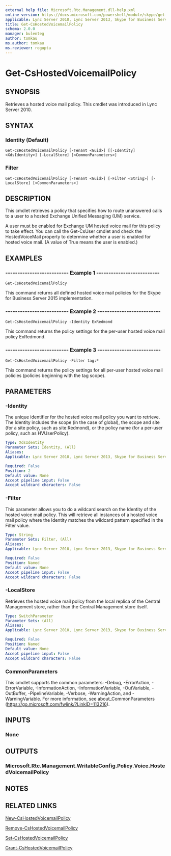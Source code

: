 ```yaml
---
external help file: Microsoft.Rtc.Management.dll-help.xml
online version: https://docs.microsoft.com/powershell/module/skype/get-cshostedvoicemailpolicy
applicable: Lync Server 2010, Lync Server 2013, Skype for Business Server 2015, Skype for Business Server 2019
title: Get-CsHostedVoicemailPolicy
schema: 2.0.0
manager: bulenteg
author: tomkau
ms.author: tomkau
ms.reviewer: rogupta
---
```


# Get-CsHostedVoicemailPolicy

## SYNOPSIS
Retrieves a hosted voice mail policy.
This cmdlet was introduced in Lync Server 2010.


## SYNTAX

### Identity (Default)
```
Get-CsHostedVoicemailPolicy [-Tenant <Guid>] [[-Identity] <XdsIdentity>] [-LocalStore] [<CommonParameters>]
```

### Filter
```
Get-CsHostedVoicemailPolicy [-Tenant <Guid>] [-Filter <String>] [-LocalStore] [<CommonParameters>]
```

## DESCRIPTION
This cmdlet retrieves a policy that specifies how to route unanswered calls to a user to a hosted Exchange Unified Messaging (UM) service.

A user must be enabled for Exchange UM hosted voice mail for this policy to take effect.
You can call the Get-CsUser cmdlet and check the HostedVoiceMail property to determine whether a user is enabled for hosted voice mail.
(A value of True means the user is enabled.)


## EXAMPLES

### -------------------------- Example 1 --------------------------
```
Get-CsHostedVoicemailPolicy
```

This command returns all defined hosted voice mail policies for the Skype for Business Server 2015 implementation.

### -------------------------- Example 2 --------------------------
```
Get-CsHostedVoicemailPolicy -Identity ExRedmond
```

This command returns the policy settings for the per-user hosted voice mail policy ExRedmond.

### -------------------------- Example 3 --------------------------
```
Get-CsHostedVoicemailPolicy -Filter tag:*
```

This command returns the policy settings for all per-user hosted voice mail policies (policies beginning with the tag scope).

## PARAMETERS

### -Identity
The unique identifier for the hosted voice mail policy you want to retrieve.
The Identity includes the scope (in the case of global), the scope and site (for a site policy, such as site:Redmond), or the policy name (for a per-user policy, such as HVUserPolicy).

```yaml
Type: XdsIdentity
Parameter Sets: Identity, (All)
Aliases: 
Applicable: Lync Server 2010, Lync Server 2013, Skype for Business Server 2015, Skype for Business Server 2019

Required: False
Position: 2
Default value: None
Accept pipeline input: False
Accept wildcard characters: False
```

### -Filter
This parameter allows you to do a wildcard search on the Identity of the hosted voice mail policy.
This will retrieve all instances of a hosted voice mail policy where the Identity matches the wildcard pattern specified in the Filter value.

```yaml
Type: String
Parameter Sets: Filter, (All)
Aliases: 
Applicable: Lync Server 2010, Lync Server 2013, Skype for Business Server 2015, Skype for Business Server 2019

Required: False
Position: Named
Default value: None
Accept pipeline input: False
Accept wildcard characters: False
```

### -LocalStore
Retrieves the hosted voice mail policy from the local replica of the Central Management store, rather than the Central Management store itself.

```yaml
Type: SwitchParameter
Parameter Sets: (All)
Aliases: 
Applicable: Lync Server 2010, Lync Server 2013, Skype for Business Server 2015, Skype for Business Server 2019

Required: False
Position: Named
Default value: None
Accept pipeline input: False
Accept wildcard characters: False
```

### CommonParameters
This cmdlet supports the common parameters: -Debug, -ErrorAction, -ErrorVariable, -InformationAction, -InformationVariable, -OutVariable, -OutBuffer, -PipelineVariable, -Verbose, -WarningAction, and -WarningVariable. For more information, see about_CommonParameters (https://go.microsoft.com/fwlink/?LinkID=113216).


## INPUTS

### None


## OUTPUTS

### Microsoft.Rtc.Management.WritableConfig.Policy.Voice.HostedVoicemailPolicy


## NOTES


## RELATED LINKS

[New-CsHostedVoicemailPolicy](New-CsHostedVoicemailPolicy.md)

[Remove-CsHostedVoicemailPolicy](Remove-CsHostedVoicemailPolicy.md)

[Set-CsHostedVoicemailPolicy](Set-CsHostedVoicemailPolicy.md)

[Grant-CsHostedVoicemailPolicy](Grant-CsHostedVoicemailPolicy.md)

